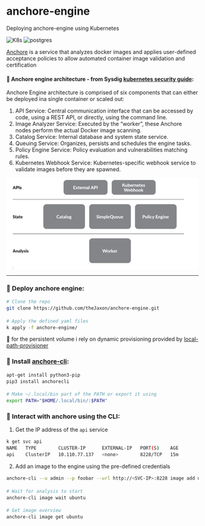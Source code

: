 # anchore-engine
Deploying anchore-engine using Kubernetes

![K8s](https://img.shields.io/badge/-kubernetes-326CE5?style=for-the-badge&logo=kubernetes&logoColor=white)
![postgres](https://img.shields.io/badge/-Postgres-005571?style=for-the-badge&logo=PostgreSQL&logoColor=white)

[Anchore](https://github.com/anchore/anchore-engine) is a service that analyzes docker images and applies user-defined acceptance policies to allow automated container image validation and certification 

#### :small_blue_diamond: Anchore engine architecture - from Sysdig [ kubernetes security guide](https://sysdig.com/blog/kubernetes-security-guide/):
Anchore Engine architecture is comprised of six components that can either be deployed ina single container or scaled out:
1. API Service: Central communication interface that can be accessed by code, using a REST API, or directly, using the command line.
2. Image Analyzer Service: Executed by the “worker”, these Anchore nodes perform the actual Docker image scanning.
3. Catalog Service: Internal database and system state service.
4. Queuing Service: Organizes, persists and schedules the engine tasks.
5. Policy Engine Service: Policy evaluation and vulnerabilities matching rules.
6. Kubernetes Webhook Service: Kubernetes-specific webhook service to validate images before they are spawned.

![Anchore-architecture](https://github.com/theJaxon/anchore-engine/blob/main/etc/anchore-architecture.jpg)

---

### :small_blue_diamond: Deploy anchore engine:
```bash
# Clone the repo 
git clone https://github.com/theJaxon/anchore-engine.git

# Apply the defined yaml files 
k apply -f anchore-engine/
```

:red_circle: for the persistent volume i rely on dynamic provisioning provided by [local-path-provisioner](https://github.com/rancher/local-path-provisioner)

### :small_blue_diamond: Install [anchore-cli](https://github.com/anchore/anchore-cli):
```bash
apt-get install python3-pip
pip3 install anchorecli

# Make ~/.local/bin part of the PATH or export it using
export PATH="$HOME/.local/bin/:$PATH"
```

### :small_blue_diamond: Interact with anchore using the CLI:
1. Get the IP address of the `api` service 
```bash
k get svc api
NAME   TYPE        CLUSTER-IP      EXTERNAL-IP   PORT(S)    AGE
api    ClusterIP   10.110.77.137   <none>        8228/TCP   15m
```
2. Add an image to the engine using the pre-defined credentials
```bash
anchore-cli --u admin --p foobar --url http://<SVC-IP>:8228 image add ubuntu

# Wait for analysis to start 
anchore-cli image wait ubuntu

# Get image overview
anchore-cli image get ubuntu
```
